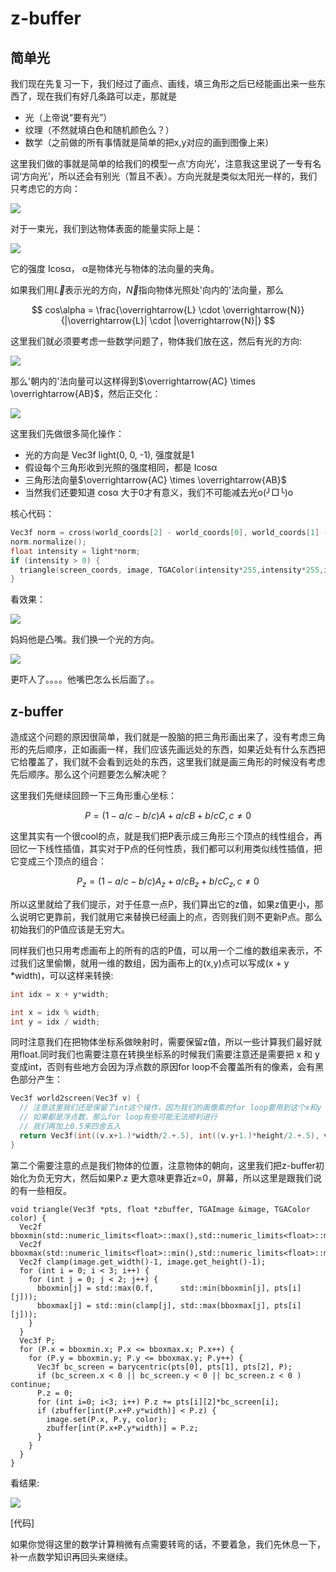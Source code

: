 # z-buffer

## 简单光

我们现在先复习一下，我们经过了画点、画线，填三角形之后已经能画出来一些东西了，现在我们有好几条路可以走，那就是 

- 光（上帝说“要有光”）
- 纹理（不然就填白色和随机颜色么？）
- 数学（之前做的所有事情就是简单的把x,y对应的画到图像上来）


这里我们做的事就是简单的给我们的模型一点‘方向光’，注意我这里说了一专有名词‘方向光’，所以还会有别光（暂且不表）。方向光就是类似太阳光一样的，我们只考虑它的方向：

![](images/directional_light.png)

对于一束光，我们到达物体表面的能量实际上是：

![](images/cos_alpha.png)


它的强度 Icosα， α是物体光与物体的法向量的夹角。

如果我们用$\overrightarrow{L}$表示光的方向，$\overrightarrow{N}$指向物体光照处'向内的'法向量，那么


$$
cos\alpha =  \frac{\overrightarrow{L} \cdot \overrightarrow{N}}{|\overrightarrow{L}| \cdot |\overrightarrow{N}|} ​
$$


这里我们就必须要考虑一些数学问题了，物体我们放在这，然后有光的方向:

![](images/light_scene01.png)


那么'朝内的'法向量可以这样得到$\overrightarrow{AC} \times \overrightarrow{AB}$，然后正交化： 

![](images/light_scene02.png)


这里我们先做很多简化操作：


- 光的方向是 Vec3f light(0, 0, -1), 强度就是1
- 假设每个三角形收到光照的强度相同，都是 Icosα
- 三角形法向量$\overrightarrow{AC} \times \overrightarrow{AB}$
- 当然我们还要知道 cosα 大于0才有意义，我们不可能减去光o(╯□╰)o


核心代码：

```C++
Vec3f norm = cross(world_coords[2] - world_coords[0], world_coords[1] - world_coords[0]);
norm.normalize();
float intensity = light*norm;
if (intensity > 0) {
  triangle(screen_coords, image, TGAColor(intensity*255,intensity*255,intensity*255,255));
}
```

看效果：

![](images/simple_light.png)

妈妈他是凸嘴。我们换一个光的方向。

![](images/simple_light2.png)

更吓人了。。。。他嘴巴怎么长后面了。。



## z-buffer

造成这个问题的原因很简单，我们就是一股脑的把三角形画出来了，没有考虑三角形的先后顺序，正如画画一样，我们应该先画远处的东西，如果近处有什么东西把它给覆盖了，我们就不会看到远处的东西，这里我们就是画三角形的时候没有考虑先后顺序。那么这个问题要怎么解决呢？


这里我们先继续回顾一下三角形重心坐标：

$$
P = (1 - a/c - b/c)A +  a/cB + b/cC, c \ne 0
$$

这里其实有一个很cool的点，就是我们把P表示成三角形三个顶点的线性组合，再回忆一下线性插值，其实对于P点的任何性质，我们都可以利用类似线性插值，把它变成三个顶点的组合：


$$
P_z = (1 - a/c - b/c)A_z +  a/cB_z + b/cC_z, c \ne 0
$$


所以这里就给了我们提示，对于任意一点P，我们算出它的z值，如果z值更小，那么说明它更靠前，我们就用它来替换已经画上的点，否则我们则不更新P点。那么初始我们的P值应该是无穷大。


同样我们也只用考虑画布上的所有的店的P值，可以用一个二维的数组来表示，不过我们这里偷懒，就用一维的数组，因为画布上的(x,y)点可以写成(x + y *width)，可以这样来转换:

```C++
int idx = x + y*width;
```


```C++
int x = idx % width;
int y = idx / width;
```

同时注意我们在把物体坐标系做映射时，需要保留z值，所以一些计算我们最好就用float.同时我们也需要注意在转换坐标系的时候我们需要注意还是需要把 x 和 y 变成int，否则有些地方会因为浮点数的原因for loop不会覆盖所有的像素，会有黑色部分产生：

```C++
Vec3f world2screen(Vec3f v) {
  // 注意这里我们还是保留了int这个操作，因为我们的画像素的for loop要用到这个x和y
  // 如果都是浮点数，那么for loop有些可能无法顺利进行
  // 我们再加上0.5来四舍五入
  return Vec3f(int((v.x+1.)*width/2.+.5), int((v.y+1.)*height/2.+.5), v.z);
}
```

第二个需要注意的点是我们物体的位置，注意物体的朝向，这里我们把z-buffer初始化为负无穷大，然后如果P.z 更大意味更靠近z=0，屏幕，所以这里是跟我们说的有一些相反。


```
void triangle(Vec3f *pts, float *zbuffer, TGAImage &image, TGAColor color) {
  Vec2f bboxmin(std::numeric_limits<float>::max(),std::numeric_limits<float>::max());
  Vec2f bboxmax(std::numeric_limits<float>::min(),std::numeric_limits<float>::min());
  Vec2f clamp(image.get_width()-1, image.get_height()-1);
  for (int i = 0; i < 3; i++) {
    for (int j = 0; j < 2; j++) {
      bboxmin[j] = std::max(0.f,      std::min(bboxmin[j], pts[i][j]));
      bboxmax[j] = std::min(clamp[j], std::max(bboxmax[j], pts[i][j]));
    }
  }
  Vec3f P;
  for (P.x = bboxmin.x; P.x <= bboxmax.x; P.x++) {
    for (P.y = bboxmin.y; P.y <= bboxmax.y; P.y++) {
      Vec3f bc_screen = barycentric(pts[0], pts[1], pts[2], P);
      if (bc_screen.x < 0 || bc_screen.y < 0 || bc_screen.z < 0 ) continue;
      P.z = 0;
      for (int i=0; i<3; i++) P.z += pts[i][2]*bc_screen[i];
      if (zbuffer[int(P.x+P.y*width)] < P.z) {
        image.set(P.x, P.y, color);
        zbuffer[int(P.x+P.y*width)] = P.z;
      }
    }
  }
}
```

看结果:

![](images/z_buffer01.png)


[代码]

如果你觉得这里的数学计算稍微有点需要转弯的话，不要着急，我们先休息一下，补一点数学知识再回头来继续。





